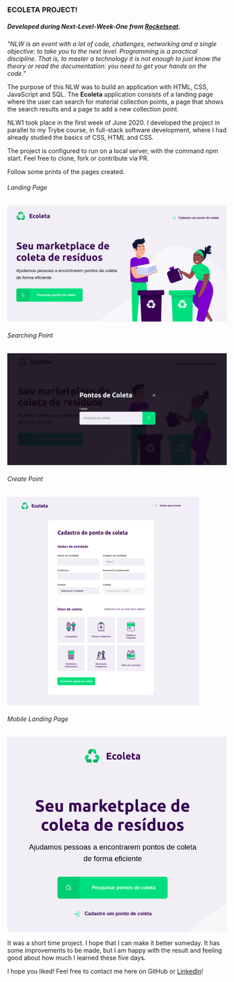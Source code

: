 ### ECOLETA PROJECT!

##### Developed during Next-Level-Week-One from [Rocketseat](https://rocketseat.com.br/).

*"NLW is an event with a lot of code, challenges, networking and a single objective: to take you to the next level. Programming is a practical discipline. That is, to master a technology it is not enough to just know the theory or read the documentation: you need to get your hands on the code."*

The purpose of this NLW was to build an application with HTML, CSS, JavaScript and SQL. The **Ecoleta** application consists of a landing page where the user can search for material collection points, a page that shows the search results and a page to add a new collection point.

NLW1 took place in the first week of June 2020. I developed the project in parallel to my Trybe course, in full-stack software development, where I had already studied the basics of CSS, HTML and CSS.

The project is configured to run on a local server, with the command npm start. Feel free to clone, fork or contribute via PR.

Follow some prints of the pages created.

###### Landing Page
![](/result/landing-page-view.png)

###### Searching Point
![](/result/searching-view.png)

###### Create Point
![](/result/create-point-view.png)

###### Mobile Landing Page
![](/result/mobile-landing-view.png)

It was a short time project. I hope that I can make it better someday. It has some improvements to be made, but I am happy with the result and feeling good about how much I learned these five days.

I hope you liked! Feel free to contact me here on GitHub or [LinkedIn](https://www.linkedin.com/in/renata-novais-de-castro-santos-b381b4116/)!